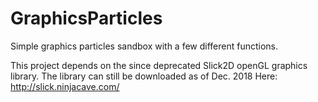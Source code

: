 # GraphicsParticles
Simple graphics particles sandbox with a few different functions.


This project depends on the since deprecated Slick2D openGL graphics library. The library can still be downloaded as of Dec. 2018
Here: http://slick.ninjacave.com/


